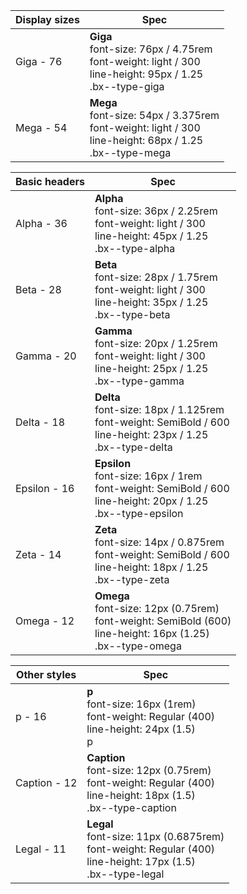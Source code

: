 
|Display sizes  |Spec                |
|---------------|--------------------|
|Giga - 76     |**Giga** <br /> font-size: 76px / 4.75rem <br /> font-weight: light / 300 <br /> line-height: 95px / 1.25 <br /> <span>.bx--type-giga</span>|
|Mega - 54     |**Mega** <br /> font-size: 54px / 3.375rem <br /> font-weight: light / 300 <br /> line-height: 68px / 1.25 <br /> <span>.bx--type-mega</span>|

|Basic headers  |Spec                |
|---------------|--------------------|
|Alpha - 36    |**Alpha** <br /> font-size: 36px / 2.25rem <br /> font-weight: light / 300 <br /> line-height: 45px / 1.25 <br /> <span>.bx--type-alpha</span>|
|Beta - 28     |**Beta** <br /> font-size: 28px / 1.75rem <br /> font-weight: light / 300 <br /> line-height: 35px / 1.25 <br /> <span>.bx--type-beta</span>|
|Gamma - 20    |**Gamma** <br /> font-size: 20px / 1.25rem <br /> font-weight: light / 300 <br /> line-height: 25px / 1.25 <br /> <span>.bx--type-gamma</span>|
|Delta - 18    |**Delta** <br /> font-size: 18px / 1.125rem <br /> font-weight: SemiBold / 600 <br /> line-height: 23px / 1.25 <br /> <span>.bx--type-delta</span>|
|Epsilon - 16  |**Epsilon** <br /> font-size: 16px / 1rem <br /> font-weight: SemiBold / 600 <br /> line-height: 20px / 1.25 <br /> <span>.bx--type-epsilon</span>|
|Zeta - 14     |**Zeta** <br /> font-size: 14px / 0.875rem <br /> font-weight: SemiBold / 600 <br /> line-height: 18px / 1.25 <br /> <span>.bx--type-zeta</span>|
|Omega - 12     |**Omega** <br /> font-size: 12px (0.75rem) <br /> font-weight: SemiBold (600) <br /> line-height: 16px (1.25) <br /> <span>.bx--type-omega</span>

|Other styles   |Spec                |
|---------------|--------------------|
|p - 16        |**p** <br /> font-size: 16px (1rem) <br /> font-weight: Regular (400) <br /> line-height: 24px (1.5) <br /> p|
|Caption - 12  |**Caption** <br /> font-size: 12px (0.75rem) <br /> font-weight: Regular (400) <br /> line-height: 18px (1.5) <br /> <span>.bx--type-caption</span>|
|Legal - 11    |**Legal** <br /> font-size: 11px (0.6875rem) <br /> font-weight: Regular (400) <br /> line-height: 17px (1.5) <br /> <span>.bx--type-legal</span>|

